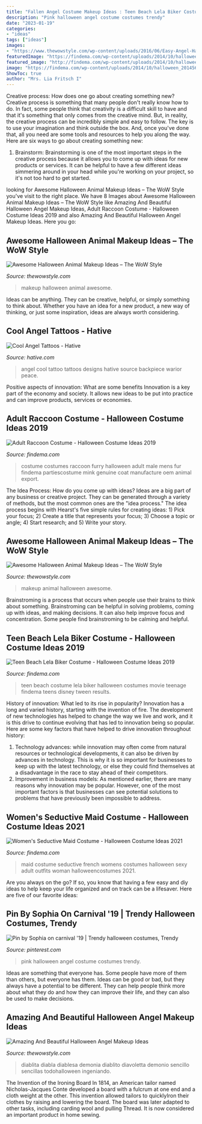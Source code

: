 ```yaml
---
title: "Fallen Angel Costume Makeup Ideas : Teen Beach Lela Biker Costume"
description: "Pink halloween angel costume costumes trendy"
date: "2023-01-19"
categories:
- "ideas"
tags: ["ideas"]
images:
- "https://www.thewowstyle.com/wp-content/uploads/2016/06/Easy-Angel-Halloween-Makeup.jpg"
featuredImage: "https://findema.com/wp-content/uploads/2014/10/halloween_20145674.jpg"
featured_image: "http://findema.com/wp-content/uploads/2014/10/halloween_20149614.jpg"
image: "https://findema.com/wp-content/uploads/2014/10/halloween_20145674.jpg"
ShowToc: true
author: "Mrs. Lia Fritsch I"
---
```



Creative process: How does one go about creating something new?
Creative process is something that many people don't really know how to do. In fact, some people think that creativity is a difficult skill to have and that it's something that only comes from the creative mind. But, in reality, the creative process can be incredibly simple and easy to follow. The key is to use your imagination and think outside the box. And, once you've done that, all you need are some tools and resources to help you along the way. Here are six ways to go about creating something new: 
1) Brainstorm: Brainstorming is one of the most important steps in the creative process because it allows you to come up with ideas for new products or services. It can be helpful to have a few different ideas simmering around in your head while you're working on your project, so it's not too hard to get started.

	

		
looking for Awesome Halloween Animal Makeup Ideas – The WoW Style you've visit to the right place. We have 8 Images about Awesome Halloween Animal Makeup Ideas – The WoW Style like Amazing And Beautiful Halloween Angel Makeup Ideas, Adult Raccoon Costume - Halloween Costume Ideas 2019 and also Amazing And Beautiful Halloween Angel Makeup Ideas. Here you go:
		
    
## Awesome Halloween Animal Makeup Ideas – The WoW Style

<img loading=lazy src="http://thewowstyle.com/wp-content/uploads/2016/06/Creative-Animal-Halloween-Makeup.jpg" onerror="this.onerror=null;this.src='https://tse3.mm.bing.net/th?id=OIP.N1WTnNBKUeZ-oubTYwLd2wHaLH&amp;pid=15.1';" alt="Awesome Halloween Animal Makeup Ideas – The WoW Style">

_Source: thewowstyle.com_

>makeup halloween animal awesome. 

	

Ideas can be anything. They can be creative, helpful, or simply something to think about. Whether you have an idea for a new product, a new way of thinking, or just some inspiration, ideas are always worth considering.

    
## Cool Angel Tattoos - Hative

<img loading=lazy src="https://hative.com/wp-content/uploads/2015/01/angel-tattoos/10-cool-angel-tattoo-design.jpg" onerror="this.onerror=null;this.src='https://tse2.mm.bing.net/th?id=OIP.0CrvEw_T7iO0zlPRgZUSKgHaLD&amp;pid=15.1';" alt="Cool Angel Tattoos - Hative">

_Source: hative.com_

>angel cool tattoo tattoos designs hative source backpiece warior peace. 

	

Positive aspects of innovation: What are some benefits
Innovation is a key part of the economy and society. It allows new ideas to be put into practice and can improve products, services or economies.

    
## Adult Raccoon Costume - Halloween Costume Ideas 2019

<img loading=lazy src="http://findema.com/wp-content/uploads/2014/10/halloween_20145663.jpg" onerror="this.onerror=null;this.src='https://tse2.mm.bing.net/th?id=OIP.CJd_7QCN-7dzmoz6_Jh6vgHaKl&amp;pid=15.1';" alt="Adult Raccoon Costume - Halloween Costume Ideas 2019">

_Source: findema.com_

>costume costumes raccoon furry halloween adult male mens fur findema partiescostume mink genuine coat manufacture oem animal export. 

	

The Idea Process: How do you come up with ideas?
Ideas are a big part of any business or creative project. They can be generated through a variety of methods, but the most common ones are the "idea process." The idea process begins with Hearst's five simple rules for creating ideas: 1) Pick your focus; 2) Create a title that represents your focus; 3) Choose a topic or angle; 4) Start research; and 5) Write your story.

    
## Awesome Halloween Animal Makeup Ideas – The WoW Style

<img loading=lazy src="http://thewowstyle.com/wp-content/uploads/2016/06/Animal-Halloween-Makeup-Idea.jpg" onerror="this.onerror=null;this.src='https://tse1.mm.bing.net/th?id=OIP.efAaP_EK8KRUlqWCTRRwMgHaK8&amp;pid=15.1';" alt="Awesome Halloween Animal Makeup Ideas – The WoW Style">

_Source: thewowstyle.com_

>makeup animal halloween awesome. 

	

Brainstroming is a process that occurs when people use their brains to think about something. Brainstroming can be helpful in solving problems, coming up with ideas, and making decisions. It can also help improve focus and concentration. Some people find brainstroming to be calming and helpful.

    
## Teen Beach Lela Biker Costume - Halloween Costume Ideas 2019

<img loading=lazy src="http://findema.com/wp-content/uploads/2014/10/halloween_20149614.jpg" onerror="this.onerror=null;this.src='https://tse1.mm.bing.net/th?id=OIP.B4KuyqWmo8f7mqs5b3o1CgHaKl&amp;pid=15.1';" alt="Teen Beach Lela Biker Costume - Halloween Costume Ideas 2019">

_Source: findema.com_

>teen beach costume lela biker halloween costumes movie teenage findema teens disney tween results. 

	

History of innovation: What led to its rise in popularity?
Innovation has a long and varied history, starting with the invention of fire. The development of new technologies has helped to change the way we live and work, and it is this drive to continue evolving that has led to innovation being so popular. Here are some key factors that have helped to drive innovation throughout history: 
1) Technology advances: while innovation may often come from natural resources or technological developments, it can also be driven by advances in technology. This is why it is so important for businesses to keep up with the latest technology, or else they could find themselves at a disadvantage in the race to stay ahead of their competitors. 
2) Improvement in business models: As mentioned earlier, there are many reasons why innovation may be popular. However, one of the most important factors is that businesses can see potential solutions to problems that have previously been impossible to address.

    
## Women&#039;s Seductive Maid Costume - Halloween Costume Ideas 2021

<img loading=lazy src="https://findema.com/wp-content/uploads/2014/10/halloween_20145674.jpg" onerror="this.onerror=null;this.src='https://tse3.mm.bing.net/th?id=OIP.mjJUbitMQhHa0bIZK_uJjAHaKl&amp;pid=15.1';" alt="Women&#039;s Seductive Maid Costume - Halloween Costume Ideas 2021">

_Source: findema.com_

>maid costume seductive french womens costumes halloween sexy adult outfits woman halloweencostumes 2021. 

	

Are you always on the go? If so, you know that having a few easy and diy ideas to help keep your life organized and on track can be a lifesaver. Here are five of our favorite ideas: 

    
## Pin By Sophia On Carnival &#039;19 | Trendy Halloween Costumes, Trendy

<img loading=lazy src="https://i.pinimg.com/736x/03/a7/f0/03a7f0ff92d3ba2f91ba1ea0481e346a.jpg" onerror="this.onerror=null;this.src='https://tse2.mm.bing.net/th?id=OIP.6csByAZ1Of18w0pitxig5QHaJP&amp;pid=15.1';" alt="Pin by Sophia on carnival &#039;19 | Trendy halloween costumes, Trendy">

_Source: pinterest.com_

>pink halloween angel costume costumes trendy. 

	

Ideas are something that everyone has. Some people have more of them than others, but everyone has them. Ideas can be good or bad, but they always have a potential to be different. They can help people think more about what they do and how they can improve their life, and they can also be used to make decisions.

    
## Amazing And Beautiful Halloween Angel Makeup Ideas

<img loading=lazy src="https://www.thewowstyle.com/wp-content/uploads/2016/06/Easy-Angel-Halloween-Makeup.jpg" onerror="this.onerror=null;this.src='https://tse3.mm.bing.net/th?id=OIP.lhXuaVuB4eJ6rDJ-QgwkGgHaK5&amp;pid=15.1';" alt="Amazing And Beautiful Halloween Angel Makeup Ideas">

_Source: thewowstyle.com_

>diablita diabla diablesa demonia diablito diavoletta demonio sencillo sencillas todohalloween ingeniando. 

	

The Invention of the Ironing Board
In 1814, an American tailor named Nicholas-Jacques Conte developed a board with a fulcrum at one end and a cloth weight at the other. This invention allowed tailors to quicklyIron their clothes by raising and lowering the board. The board was later adapted to other tasks, including carding wool and pulling Thread. It is now considered an important product in home sewing.

